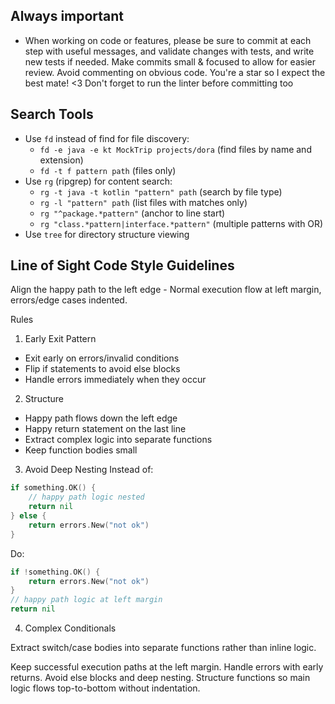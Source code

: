 
## Always important
- When working on code or features, please be sure to commit at each step with useful messages, and validate changes with tests, and write new tests if needed. Make commits small & focused to allow for easier review. Avoid commenting on obvious code. You're a star so I expect the best mate! <3 Don't forget to run the linter before committing too


## Search Tools
- Use `fd` instead of find for file discovery:
  - `fd -e java -e kt MockTrip projects/dora` (find files by name and extension)
  - `fd -t f pattern path` (files only)
- Use `rg` (ripgrep) for content search:
  - `rg -t java -t kotlin "pattern" path` (search by file type)
  - `rg -l "pattern" path` (list files with matches only)
  - `rg "^package.*pattern"` (anchor to line start)
  - `rg "class.*pattern|interface.*pattern"` (multiple patterns with OR)
- Use `tree` for directory structure viewing


## Line of Sight Code Style Guidelines
Align the happy path to the left edge - Normal execution flow at left margin, errors/edge cases indented.

Rules
1. Early Exit Pattern
- Exit early on errors/invalid conditions
- Flip if statements to avoid else blocks
- Handle errors immediately when they occur

2. Structure
- Happy path flows down the left edge
- Happy return statement on the last line
- Extract complex logic into separate functions
- Keep function bodies small

3. Avoid Deep Nesting
Instead of:
```go
if something.OK() {
    // happy path logic nested
    return nil
} else {
    return errors.New("not ok")
}
```

Do:
```go
if !something.OK() {
    return errors.New("not ok")
}
// happy path logic at left margin
return nil
```
4. Complex Conditionals

Extract switch/case bodies into separate functions rather than inline logic.

Keep successful execution paths at the left margin. Handle errors with early returns. Avoid else blocks and deep nesting. Structure functions so main logic flows top-to-bottom without indentation.
